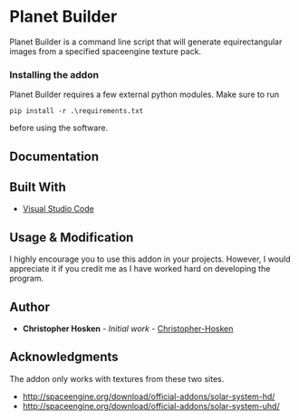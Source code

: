 # Planet Builder

Planet Builder is a command line script that will generate equirectangular images from a specified spaceengine texture pack.

### Installing the addon

Planet Builder requires a few external python modules. Make sure to run

`pip install -r .\requirements.txt`

before using the software.

## Documentation



## Built With

* [Visual Studio Code](https://code.visualstudio.com/)

## Usage & Modification

I highly encourage you to use this addon in your projects. However, I would appreciate it if you credit me as I have worked hard on developing the program.

## Author

* **Christopher Hosken** - *Initial work* - [Christopher-Hosken](https://github.com/Christopher-Hosken)

## Acknowledgments

The addon only works with textures from these two sites.

* http://spaceengine.org/download/official-addons/solar-system-hd/
* http://spaceengine.org/download/official-addons/solar-system-uhd/
